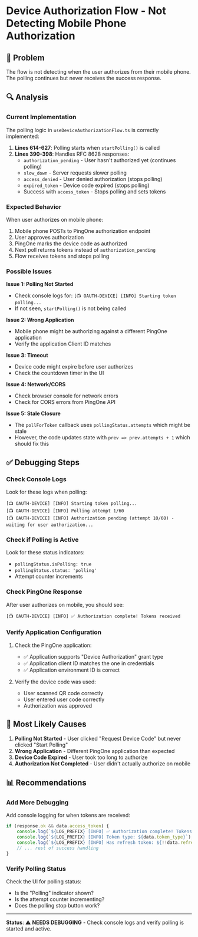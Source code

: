 # Device Authorization Flow - Not Detecting Mobile Phone Authorization

## 🐛 **Problem**

The flow is not detecting when the user authorizes from their mobile phone. The polling continues but never receives the success response.

## 🔍 **Analysis**

### **Current Implementation**

The polling logic in `useDeviceAuthorizationFlow.ts` is correctly implemented:

1. **Lines 614-627**: Polling starts when `startPolling()` is called
2. **Lines 390-398**: Handles RFC 8628 responses:
   - `authorization_pending` - User hasn't authorized yet (continues polling)
   - `slow_down` - Server requests slower polling
   - `access_denied` - User denied authorization (stops polling)
   - `expired_token` - Device code expired (stops polling)
   - Success with `access_token` - Stops polling and sets tokens

### **Expected Behavior**

When user authorizes on mobile phone:
1. Mobile phone POSTs to PingOne authorization endpoint
2. User approves authorization
3. PingOne marks the device code as authorized
4. Next poll returns tokens instead of `authorization_pending`
5. Flow receives tokens and stops polling

### **Possible Issues**

**Issue 1: Polling Not Started**
- Check console logs for: `[📺 OAUTH-DEVICE] [INFO] Starting token polling...`
- If not seen, `startPolling()` is not being called

**Issue 2: Wrong Application**
- Mobile phone might be authorizing against a different PingOne application
- Verify the application Client ID matches

**Issue 3: Timeout**
- Device code might expire before user authorizes
- Check the countdown timer in the UI

**Issue 4: Network/CORS**
- Check browser console for network errors
- Check for CORS errors from PingOne API

**Issue 5: Stale Closure**
- The `pollForToken` callback uses `pollingStatus.attempts` which might be stale
- However, the code updates state with `prev => prev.attempts + 1` which should fix this

## ✅ **Debugging Steps**

### **Check Console Logs**

Look for these logs when polling:

```
[📺 OAUTH-DEVICE] [INFO] Starting token polling...
[📺 OAUTH-DEVICE] [INFO] Polling attempt 1/60
[📺 OAUTH-DEVICE] [INFO] Authorization pending (attempt 10/60) - waiting for user authorization...
```

### **Check if Polling is Active**

Look for these status indicators:
- `pollingStatus.isPolling: true`
- `pollingStatus.status: 'polling'`
- Attempt counter increments

### **Check PingOne Response**

After user authorizes on mobile, you should see:
```
[📺 OAUTH-DEVICE] [INFO] ✅ Authorization complete! Tokens received
```

### **Verify Application Configuration**

1. Check the PingOne application:
   - ✅ Application supports "Device Authorization" grant type
   - ✅ Application client ID matches the one in credentials
   - ✅ Application environment ID is correct

2. Verify the device code was used:
   - User scanned QR code correctly
   - User entered user code correctly
   - Authorization was approved

## 🎯 **Most Likely Causes**

1. **Polling Not Started** - User clicked "Request Device Code" but never clicked "Start Polling"
2. **Wrong Application** - Different PingOne application than expected
3. **Device Code Expired** - User took too long to authorize
4. **Authorization Not Completed** - User didn't actually authorize on mobile

## 📊 **Recommendations**

### **Add More Debugging**

Add console logging for when tokens are received:

```typescript
if (response.ok && data.access_token) {
    console.log(`${LOG_PREFIX} [INFO] ✅ Authorization complete! Tokens received`);
    console.log(`${LOG_PREFIX} [INFO] Token type: ${data.token_type}`);
    console.log(`${LOG_PREFIX} [INFO] Has refresh token: ${!!data.refresh_token}`);
    // ... rest of success handling
}
```

### **Verify Polling Status**

Check the UI for polling status:
- Is the "Polling" indicator shown?
- Is the attempt counter incrementing?
- Does the polling stop button work?

---

**Status**: ⚠️ **NEEDS DEBUGGING** - Check console logs and verify polling is started and active.
